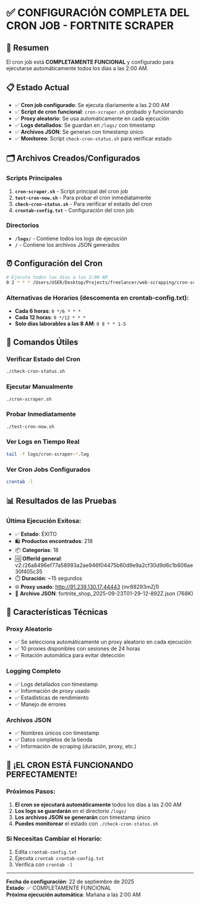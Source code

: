 # ✅ CONFIGURACIÓN COMPLETA DEL CRON JOB - FORTNITE SCRAPER

## 🎯 Resumen
El cron job está **COMPLETAMENTE FUNCIONAL** y configurado para ejecutarse automáticamente todos los días a las 2:00 AM.

## 📋 Estado Actual
- ✅ **Cron job configurado**: Se ejecuta diariamente a las 2:00 AM
- ✅ **Script de cron funcional**: `cron-scraper.sh` probado y funcionando
- ✅ **Proxy aleatorio**: Se usa automáticamente en cada ejecución
- ✅ **Logs detallados**: Se guardan en `/logs/` con timestamp
- ✅ **Archivos JSON**: Se generan con timestamp único
- ✅ **Monitoreo**: Script `check-cron-status.sh` para verificar estado

## 🗂️ Archivos Creados/Configurados

### Scripts Principales
1. **`cron-scraper.sh`** - Script principal del cron job
2. **`test-cron-now.sh`** - Para probar el cron inmediatamente
3. **`check-cron-status.sh`** - Para verificar el estado del cron
4. **`crontab-config.txt`** - Configuración del cron job

### Directorios
- **`/logs/`** - Contiene todos los logs de ejecución
- **`/`** - Contiene los archivos JSON generados

## ⏰ Configuración del Cron
```bash
# Ejecuta todos los días a las 2:00 AM
0 2 * * * /Users/USER/Desktop/Projects/freelancer/web-scrapping/cron-scraper.sh
```

### Alternativas de Horarios (descomenta en crontab-config.txt):
- **Cada 6 horas**: `0 */6 * * *`
- **Cada 12 horas**: `0 */12 * * *`
- **Solo días laborables a las 8 AM**: `0 8 * * 1-5`

## 🚀 Comandos Útiles

### Verificar Estado del Cron
```bash
./check-cron-status.sh
```

### Ejecutar Manualmente
```bash
./cron-scraper.sh
```

### Probar Inmediatamente
```bash
./test-cron-now.sh
```

### Ver Logs en Tiempo Real
```bash
tail -f logs/cron-scraper-*.log
```

### Ver Cron Jobs Configurados
```bash
crontab -l
```

## 📊 Resultados de las Pruebas

### Última Ejecución Exitosa:
- ✅ **Estado**: ÉXITO
- 🛍️ **Productos encontrados**: 218
- 📦 **Categorías**: 18
- 🆔 **OfferId general**: v2:/26a8496ef77a58993a2ae946f04475b60d9e9a2cf30d9d6c1b606ae30f405c35
- ⏱️ **Duración**: ~15 segundos
- 🌐 **Proxy usado**: http://91.239.130.17:44443 (mr88293mZj1)
- 📄 **Archivo JSON**: fortnite_shop_2025-09-23T01-29-12-892Z.json (768K)

## 🔧 Características Técnicas

### Proxy Aleatorio
- ✅ Se selecciona automáticamente un proxy aleatorio en cada ejecución
- ✅ 10 proxies disponibles con sesiones de 24 horas
- ✅ Rotación automática para evitar detección

### Logging Completo
- ✅ Logs detallados con timestamp
- ✅ Información de proxy usado
- ✅ Estadísticas de rendimiento
- ✅ Manejo de errores

### Archivos JSON
- ✅ Nombres únicos con timestamp
- ✅ Datos completos de la tienda
- ✅ Información de scraping (duración, proxy, etc.)

## 🎉 ¡EL CRON ESTÁ FUNCIONANDO PERFECTAMENTE!

### Próximos Pasos:
1. **El cron se ejecutará automáticamente** todos los días a las 2:00 AM
2. **Los logs se guardarán** en el directorio `/logs/`
3. **Los archivos JSON se generarán** con timestamp único
4. **Puedes monitorear** el estado con `./check-cron-status.sh`

### Si Necesitas Cambiar el Horario:
1. Edita `crontab-config.txt`
2. Ejecuta `crontab crontab-config.txt`
3. Verifica con `crontab -l`

---
**Fecha de configuración**: 22 de septiembre de 2025  
**Estado**: ✅ COMPLETAMENTE FUNCIONAL  
**Próxima ejecución automática**: Mañana a las 2:00 AM
